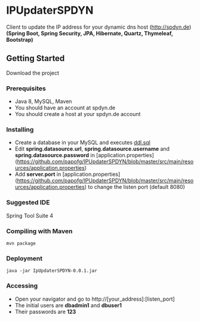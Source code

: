 # IPUpdaterSPDYN

Client to update the IP address for your dynamic dns host (http://spdyn.de) 
**(Spring Boot, Spring Security, JPA, Hibernate, Quartz, Thymeleaf, Bootstrap)**

## Getting Started

Download the project

### Prerequisites

* Java 8, MySQL, Maven
* You should have an account at spdyn.de
* You should create a host at your spdyn.de account

### Installing

* Create a database in your MySQL and executes [ddl.sql](https://github.com/papofg/IPUpdaterSPDYN/blob/master/src/main/resources/ddl.sql)  
* Edit **spring.datasource.url**, **spring.datasource.username** and **spring.datasource.password** in [application.properties] (https://github.com/papofg/IPUpdaterSPDYN/blob/master/src/main/resources/application.properties) 
* Add **server.port** in [application.properties] (https://github.com/papofg/IPUpdaterSPDYN/blob/master/src/main/resources/application.properties) to change the listen port (default 8080)

### Suggested IDE

Spring Tool Suite 4

### Compiling with Maven

```
mvn package
```

### Deployment

```
java -jar IpUpdaterSPDYN-0.0.1.jar
```

### Accessing

* Open your navigator and go to http://[your_address]:[listen_port]
* The initial users are **dbadmin1** and **dbuser1**
* Their passwords are **123**
